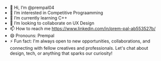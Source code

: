 - 👋 Hi, I’m @prempal04
- 👀 I’m interested in Competitive Prograamming
- 🌱 I’m currently learning C++
- 💞️ I’m looking to collaborate on UX Design
- 📫 How to reach me https://www.linkedin.com/in/prem-pal-ab553527b/
- 😄 Pronouns: Prempal
- ⚡ Fun fact: I'm always open to new opportunities, collaborations, and connecting with fellow creatives and professionals. Let's chat about design, tech, or anything that sparks our curiosity!

<!---
prempal04/prempal04 is a ✨ special ✨ repository because its `README.md` (this file) appears on your GitHub profile.
You can click the Preview link to take a look at your changes.
--->
